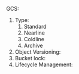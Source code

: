 
GCS:
1. Type:
	1. Standard
	2. Nearline
	3. Coldline
	4. Archive
3. Object Versioning:
4. Bucket lock:
5. Lifecycle Management: